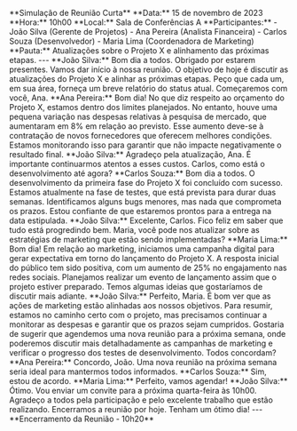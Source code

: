 \*\*Simulação de Reunião Curta\*\*
\*\*Data:\*\* 15 de novembro de 2023
\*\*Hora:\*\* 10h00
\*\*Local:\*\* Sala de Conferências A
\*\*Participantes:\*\*
\- João Silva \(Gerente de Projetos\)
\- Ana Pereira \(Analista Financeira\)
\- Carlos Souza \(Desenvolvedor\)
\- Maria Lima \(Coordenadora de Marketing\)
\*\*Pauta:\*\* Atualizações sobre o Projeto X e alinhamento das próximas etapas.
\-\-\-
\*\*João Silva:\*\* Bom dia a todos. Obrigado por estarem presentes. Vamos dar início à nossa reunião. O objetivo de hoje é discutir as atualizações do Projeto X e alinhar as próximas etapas. Peço que cada um, em sua área, forneça um breve relatório do status atual. Começaremos com você, Ana.
\*\*Ana Pereira:\*\* Bom dia! No que diz respeito ao orçamento do Projeto X, estamos dentro dos limites planejados. No entanto, houve uma pequena variação nas despesas relativas à pesquisa de mercado, que aumentaram em 8% em relação ao previsto. Esse aumento deve-se à contratação de novos fornecedores que oferecem melhores condições. Estamos monitorando isso para garantir que não impacte negativamente o resultado final.
\*\*João Silva:\*\* Agradeço pela atualização, Ana. É importante continuarmos atentos a esses custos. Carlos, como está o desenvolvimento até agora?
\*\*Carlos Souza:\*\* Bom dia a todos. O desenvolvimento da primeira fase do Projeto X foi concluído com sucesso. Estamos atualmente na fase de testes, que está prevista para durar duas semanas. Identificamos alguns bugs menores, mas nada que comprometa os prazos. Estou confiante de que estaremos prontos para a entrega na data estipulada.
\*\*João Silva:\*\* Excelente, Carlos. Fico feliz em saber que tudo está progredindo bem. Maria, você pode nos atualizar sobre as estratégias de marketing que estão sendo implementadas?
\*\*Maria Lima:\*\* Bom dia! Em relação ao marketing, iniciamos uma campanha digital para gerar expectativa em torno do lançamento do Projeto X. A resposta inicial do público tem sido positiva, com um aumento de 25% no engajamento nas redes sociais. Planejamos realizar um evento de lançamento assim que o projeto estiver preparado. Temos algumas ideias que gostaríamos de discutir mais adiante.
\*\*João Silva:\*\* Perfeito, Maria. É bom ver que as ações de marketing estão alinhadas aos nossos objetivos. Para resumir, estamos no caminho certo com o projeto, mas precisamos continuar a monitorar as despesas e garantir que os prazos sejam cumpridos.
Gostaria de sugerir que agendemos uma nova reunião para a próxima semana, onde poderemos discutir mais detalhadamente as campanhas de marketing e verificar o progresso dos testes de desenvolvimento. Todos concordam?
\*\*Ana Pereira:\*\* Concordo, João. Uma nova reunião na próxima semana seria ideal para mantermos todos informados.
\*\*Carlos Souza:\*\* Sim, estou de acordo.
\*\*Maria Lima:\*\* Perfeito, vamos agendar!
\*\*João Silva:\*\* Ótimo. Vou enviar um convite para a próxima quarta-feira às 10h00. Agradeço a todos pela participação e pelo excelente trabalho que estão realizando. Encerramos a reunião por hoje. Tenham um ótimo dia!
\-\-\-
\*\*Encerramento da Reunião - 10h20\*\*